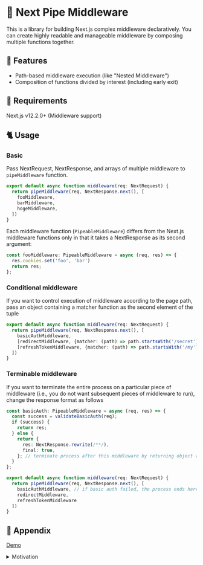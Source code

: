 # 🧵 Next Pipe Middleware

This is a library for building Next.js complex middleware declaratively.
You can create highly readable and manageable middleware by composing multiple functions together.


## 🌟 Features
- Path-based middleware execution (like "Nested Middleware")
- Composition of functions divided by interest (including early exit)

## 🔏 Requirements
Next.js v12.2.0+ (Middleware support)

## 🐈 Usage

### Basic
Pass NextRequest, NextResponse, and arrays of multiple middleware to `pipeMiddleware` function.

```ts
export default async function middleware(req: NextRequest) {
  return pipeMiddleware(req, NextResponse.next(), [
    fooMiddleware,
    barMiddleware,
    hogeMiddleware,
  ])
}
```

Each middleware function (`PipeableMiddleware`) differs from the Next.js middleware functions only in that it takes a NextResponse as its second argument:

```ts
const fooMiddleware: PipeableMiddleware = async (req, res) => {
  res.cookies.set('foo', 'bar')
  return res;
};
```

### Conditional middleware
If you want to control execution of middleware according to the page path, pass an object containing a matcher function as the second element of the tuple

```ts
export default async function middleware(req: NextRequest) {
  return pipeMiddleware(req, NextResponse.next(), [
    basicAuthMiddleware,
    [redirectMiddleware, {matcher: (path) => path.startsWith('/secret')}],
    [refreshTokenMiddleware, {matcher: (path) => path.startsWith('/my')}],
  ])
}
```

### Terminable middleware
If you want to terminate the entire process on a particular piece of middleware (i.e., you do not want subsequent pieces of middleware to run), change the response format as follows

```ts
const basicAuth: PipeableMiddleware = async (req, res) => {
  const success = validateBasicAuth(req);
  if (success) {
    return res;
  } else {
    return {
      res: NextResponse.rewrite(/**/),
      final: true,
    }; // terminate process after this middleware by returning object with `final: true` and `res`
  }
};

export default async function middleware(req: NextRequest) {
  return pipeMiddleware(req, NextResponse.next(), [
    basicAuthMiddleware, // if basic auth failed, the process ends here.
    redirectMiddleware,
    refreshTokenMiddleware
  ])
}
```


## 📖 Appendix

[Demo](https://codesandbox.io/s/next-pipe-middleware-w9rvlh?file=/middleware.ts)

<details>
<summary>Motivation</summary>

If you want to implement the following at the middleware file:
- Applying Basic-auth, if it fails, **terminates** at that point.
- If user access to specific page, redirect and **terminates** at that point.
- Refresh the authentication token.

Without this library, you would have to write codes like this:
```ts
export default async function middleware(req: NextRequest) {
  const res = NextResponse.next()
  const success = await basicAuthMiddleware(req, res);
  if (!success) {
    return NextResponse.rewrite(new URL('/api/basic-auth', req.url))
  }

  if (req.url.startsWith('/secret')) {
    const [shouldRedirect, redirectRes] = await redirectMiddleware(req, res);
    if (shouldRedirect) {
      return redirectRes;
    }
  }

  if (req.url.startsWith('/my')) {
    await refreshTokenMiddleware(req, res);
  }
  return res;
}
```

It is difficult to know what kind of process the middleware consists of, because it is necessary to check whether the process should be terminated depending on the response, or whether it should be executed according to the path, etc.

This library allows you to write what you want to do declaratively and readably as above.
</details>